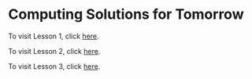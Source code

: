 # Computing Solutions for Tomorrow
To visit Lesson 1, click [here](https://dbknox.github.io/computing_solutions_for_tomorrow/Lesson%201.html).

To visit Lesson 2, click [here](https://dbknox.github.io/computing_solutions_for_tomorrow/Lesson%202.html).

To visit Lesson 3, click [here](https://dbknox.github.io/computing_solutions_for_tomorrow/Lesson%203.html).

